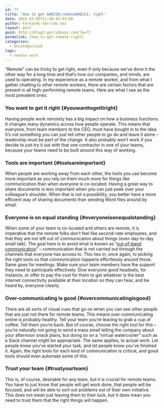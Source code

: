 ```yaml
---
id: 77
title: 'How to get &#8220;remote&#8221; right'
date: 2015-03-05T11:48:43-03:00
author: Fernando Garrido Vaz
layout: post
guid: http://blog2.garridovaz.com/?p=77
permalink: /how-to-get-remote-right/
categories:
  - Uncategorized
tags:
  - remote work
---
```

&#8220;Remote&#8221; can be tricky to get right, even if only because we&#8217;ve done it the other way for a long time and that&#8217;s how our companies, and minds, are used to operating. In my experience as a remote worker, and from what I gather chatting to other remote workers, there are certain factors that are present in all high-performing remote teams. Here are what I see as the most prevalent ones.

### You want to get it right {#youwanttogetitright}

Having people work remotely has a big impact on how a business functions. It changes many dynamics across how people operate. This means that everyone, from team members to the CEO, must have bought in to the idea. It&#8217;s not something you can just tell other people to go do and leave it alone &#8211; leadership must be part of the change. It also probably won&#8217;t work if you decide to just try it out with that one contractor in one of your teams, because your teams need to be built around this way of working.

### Tools are important {#toolsareimportant}

When people are working away from each other, the tools you use become more important as you rely on them much more for things like communication than when everyone is co-located. Having a great way to share documents is less important when you can just peek over your colleague&#8217;s shoulder. When that is not a possibility, you better have a more efficient way of sharing documents than sending Word files around by email.

### Everyone is on equal standing {#everyoneisonequalstanding}

When some of your team is co-located and others are remote, it is imperative that the remote folks don&#8217;t feel like second-rate employees, and that they are not left out of communication about things (even day-to-day small talk). The goal here is to avoid what is known as &#8220;[out-of-band communication](http://en.wikipedia.org/wiki/Out-of-band)&#8221; &#8211; communication that is not carried out through the channels that everyone has access to. This ties in, once again, to picking the right tools so that communication happens effortlessly around those. Same goes for meetings. Make sure your team members have the support they need to participate effectively. Give everyone good headsets, for instance, or offer to pay the cost for them to get whatever is the best internet connectivity available at their location so they can hear, and be heard by, everyone clearly.

### Over-communicating is good {#overcommunicatingisgood}

There are all sorts of visual cues that go on when you can see other people that are just not there for remote teams. This means over-communicating online is probably healthy. Tell your team you&#8217;re leaving to grab a cup of coffee. Tell them you&#8217;re back. But of course, choose the right tool for this &#8211; you&#8217;re naturally not going to send a mass email telling the company about your afternoon snack plans, but doing so on a &#8220;virtual watercooler&#8221; such as a Slack channel might be appropriate. The same applies, to actual work. Let people know you&#8217;ve started your task, and let people know you&#8217;ve finished it. Again, the right tools for each kind of communication is critical, and good tools should even automate some of this.

### Trust your team {#trustyourteam}

This is, of course, desirable for any team, but it is crucial for remote teams. You have to just know that people will get work done, that people will be focused, and will be able to sort out problems out of their own initiative. This does not mean just leaving them to their luck, but it does mean you need to trust them that the right things will happen.